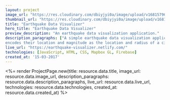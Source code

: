 ```yaml
---
layout: project
image_url: "https://res.cloudinary.com/dbiyjyi0a/image/upload/v1681579634/earthquake-visualizer.webp"
thumbnail_url: "https://res.cloudinary.com/dbiyjyi0a/image/upload/v1681579634/earthquake-visualizer-thumbnail.webp"
title: "Earthquake Data Visualizer"
hero_title: "Earthquake Data Visualizer"
preview_description: "An earthquake data visualization application."
description_paragraphs: ["A simple earthquake data visualization application that displays earthquakes from the last 24 hours and
encodes their location and magnitude as the location and radius of a circle."]
live_url: "https://earthquake-visualizer.netlify.com/"
technologies: [JavaScript, HTML, CSS, Mapbox GL, Firebase]
created_at: '15-03-2017'
---
```


<%= render ProjectPage.new(title: resource.data.title, image_url: resource.data.image_url, description_paragraphs: resource.data.description_paragraphs, live_url: resource.data.live_url, technologies: resource.data.technologies, created_at: resource.data.created_at) %>
